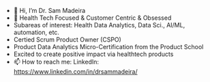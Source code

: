 - 👋 Hi, I’m Dr. Sam Madeira
- 👀 Health Tech Focused & Customer Centric & Obsessed
- Subareas of interest: Health Data Analytics, Data Sci., AI/ML, automation, etc.
- Certied Scrum Product Owner (CSPO)
- Product Data Analytics Micro-Certification from the Product School
- Excited to create positive impact via healthtech products
- 📫 How to reach me: LinkedIn: https://www.linkedin.com/in/drsammadeira/ 

<!---
DrMadSam/DrMadSam is a ✨ special ✨ repository because its `README.md` (this file) appears on your GitHub profile.
You can click the Preview link to take a look at your changes.
--->
